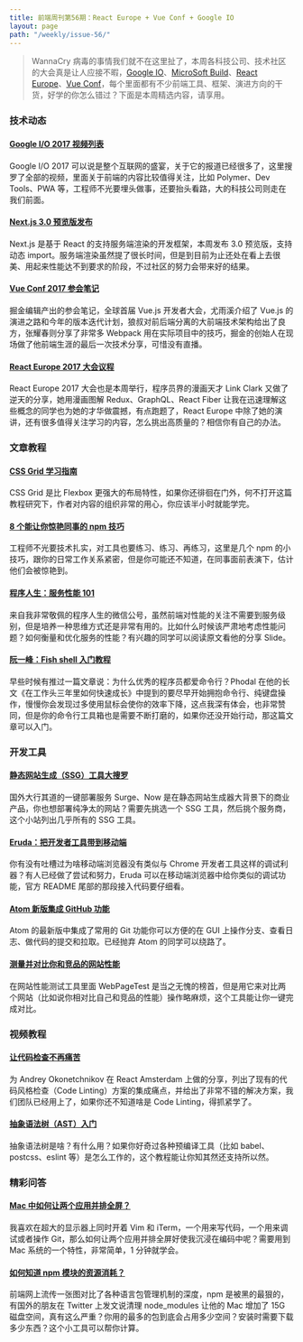 ```yaml
---
title: 前端周刊第56期：React Europe + Vue Conf + Google IO
layout: page
path: "/weekly/issue-56/"
---
```


> WannaCry 病毒的事情我们就不在这里扯了，本周各科技公司、技术社区的大会真是让人应接不暇，<a href="https://events.google.com/io/schedule/?section=may-17">Google IO</a>、<a href="https://build.microsoft.com/">MicroSoft Build</a>、<a href="https://www.react-europe.org/#day-2017-May-17">React Europe</a>、<a href="https://juejin.im/post/591fa2d0a0bb9f005f3ccd1b">Vue Conf</a>，每个里面都有不少前端工具、框架、演进方向的干货，好学的你怎么错过？下面是本周精选内容，请享用。

### 技术动态

#### [Google I/O 2017 视频列表](https://www.youtube.com/playlist?list=PLOU2XLYxmsIKC8eODk_RNCWv3fBcLvMMy)

Google I/O 2017 可以说是整个互联网的盛宴，关于它的报道已经很多了，这里搜罗了全部的视频，里面关于前端的内容比较值得关注，比如 Polymer、Dev Tools、PWA 等，工程师不光要埋头做事，还要抬头看路，大的科技公司则走在我们前面。

#### [Next.js 3.0 预览版发布](https://zeit.co/blog/next3-preview)

Next.js 是基于 React 的支持服务端渲染的开发框架，本周发布 3.0 预览版，支持动态 import。服务端渲染虽然提了很长时间，但是到目前为止还处在看上去很美、用起来性能达不到要求的阶段，不过社区的努力会带来好的结果。

#### [Vue Conf 2017 参会笔记](https://juejin.im/post/591fa2d0a0bb9f005f3ccd1b)

掘金编辑产出的参会笔记，全球首届 Vue.js 开发者大会，尤雨溪介绍了 Vue.js 的演进之路和今年的版本迭代计划，狼叔对前后端分离的大前端技术架构给出了良方，张耀春则分享了非常多 Webpack 用在实际项目中的技巧，掘金的创始人在现场做了他前端生涯的最后一次技术分享，可惜没有直播。

#### [React Europe 2017 大会议程](https://www.react-europe.org/#day-2017-May-17)

React Europe 2017 大会也是本周举行，程序员界的漫画天才 Link Clark 又做了逆天的分享，她用漫画图解 Redux、GraphQL、React Fiber 让我在迅速理解这些概念的同学也为她的才华做震撼，有点跑题了，React Europe 中除了她的演讲，还有很多值得关注学习的内容，怎么挑出高质量的？相信你有自己的办法。

### 文章教程

#### [CSS Grid 学习指南](http://learncssgrid.com/)

CSS Grid 是比 Flexbox 更强大的布局特性，如果你还徘徊在门外，何不打开这篇教程研究下，作者对内容的组织非常的用心，你应该半小时就能学完。

#### [8 个能让你惊艳同事的 npm 技巧](https://medium.com/@adiramsalem/8-npm-tricks-you-can-use-to-impress-your-colleagues-dbdae1ef5f9e)

工程师不光要技术扎实，对工具也要练习、练习、再练习，这里是几个 npm 的小技巧，跟你的日常工作关系紧密，但是你可能还不知道，在同事面前表演下，估计他们会被惊艳到。

#### [程序人生：服务性能 101](https://mp.weixin.qq.com/s?__biz=MzA3NDM0ODQwMw==&mid=2649827699&idx=1&sn=e97071f2f049b8027c3105b8bd4ade70&chksm=8704ab6fb0732279f3c1b463653a812bbaef4d921fe65fe82cfb397765b01a9c5552a18307fe&mpshare=1&scene=24&srcid=0512xD7mWOH0riOVoTkmFf72&key=fac364d3ab4)

来自我非常敬佩的程序人生的微信公号，虽然前端对性能的关注不需要到服务级别，但是培养一种思维方式还是非常有用的。比如什么时候该严肃地考虑性能问题？如何衡量和优化服务的性能？有兴趣的同学可以阅读原文看他的分享 Slide。

#### [阮一峰：Fish shell 入门教程](http://www.ruanyifeng.com/blog/2017/05/fish_shell.html)

早些时候有推过一篇文章说：为什么优秀的程序员都爱命令行？Phodal 在他的长文《在工作头三年里如何快速成长》中提到的要尽早开始拥抱命令行、纯键盘操作，慢慢你会发现过多使用鼠标会使你的效率下降，这点我深有体会，也非常赞同，但是你的命令行工具箱也是需要不断打磨的，如果你还没开始行动，那这篇文章可以入门。

### 开发工具

#### [静态网站生成（SSG）工具大搜罗](https://www.staticgen.com/)

国外大行其道的一键部署服务 Surge、Now 是在静态网站生成器大背景下的商业产品，你也想部署纯净太的网站？需要先挑选一个 SSG 工具，然后挑个服务商，这个小站列出几乎所有的 SSG 工具。

#### [Eruda：把开发者工具带到移动端](https://github.com/liriliri/eruda)

你有没有吐槽过为啥移动端浏览器没有类似与 Chrome 开发者工具这样的调试利器？有人已经做了尝试和努力，Eruda 可以在移动端浏览器中给你类似的调试功能，官方 README 尾部的那段接入代码要仔细看。

#### [Atom 新版集成 GitHub 功能](https://github.atom.io/)

Atom 的最新版中集成了常用的 Git 功能你可以方便的在 GUI 上操作分支、查看日志、做代码的提交和拉取。已经抛弃 Atom 的同学可以绕路了。

#### [测量并对比你和竞品的网站性能](https://www.dareboost.com/en/compare)

在网站性能测试工具里面 WebPageTest 是当之无愧的榜首，但是用它来对比两个网站（比如说你相对比自己和竞品的性能）操作略麻烦，这个工具能让你一键完成对比。

### 视频教程

#### [让代码检查不再痛苦](https://www.youtube.com/watch?v=GLdH9SMG97o)

为 Andrey Okonetchnikov 在 React Amsterdam 上做的分享，列出了现有的代码风格检查（Code Linting）方案的集成痛点，并给出了非常不错的解决方案，我们团队已经用上了，如果你还不知道啥是 Code Linting，得抓紧学了。

#### [抽象语法树（AST）入门](https://egghead.io/lessons/javascript-introduction-to-abstract-syntax-trees)

抽象语法树是啥？有什么用？如果你好奇过各种预编译工具（比如 babel、postcss、eslint 等）是怎么工作的，这个教程能让你知其然还支持所以然。

### 精彩问答

#### [Mac 中如何让两个应用并排全屏？](https://support.apple.com/en-us/HT204948)

我喜欢在超大的显示器上同时开着 Vim 和 iTerm，一个用来写代码，一个用来调试或者操作 Git，那么如何让两个应用并排全屏好使我沉浸在编码中呢？需要用到 Mac 系统的一个特性，非常简单，1 分钟就学会。

#### [如何知道 npm 模块的资源消耗？](http://cost-of-modules.herokuapp.com/)

前端网上流传一张图对比了各种语言包管理机制的深度，npm 是被黑的最狠的，有国外的朋友在 Twitter 上发文说清理 node_modules 让他的 Mac 增加了 15G 磁盘空间，真有这么严重？你用的最多的包到底会占用多少空间？安装时需要下载多少东西？这个小工具可以帮你计算。
